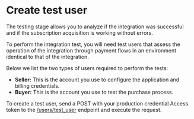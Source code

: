 # Create test user

The testing stage allows you to analyze if the integration was successful and if the subscription acquisition is working without errors.

To perform the integration test, you will need test users that assess the operation of the integration through payment flows in an environment identical to that of the integration. 

Below we list the two types of users required to perform the tests:

* **Seller:** This is the account you use to configure the application and billing credentials.
* **Buyer:** This is the account you use to test the purchase process.

To create a test user, send a POST with your production credential Access token to the [/users/test_user](https://www.mercadopago[FAKER][URL][DOMAIN]/developers/en/reference/test_user/_users_test_user/post) endpoint and execute the request.
